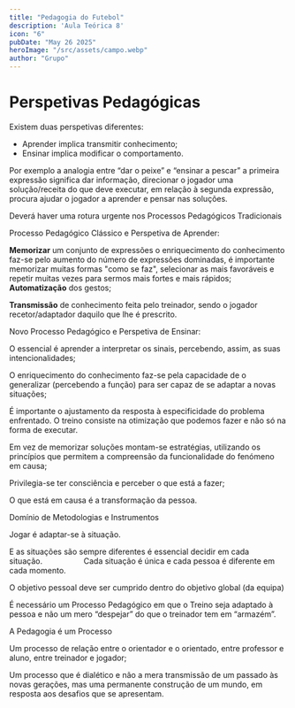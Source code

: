 ```yaml
---
title: "Pedagogia do Futebol"
description: 'Aula Teórica 8'
icon: "6"
pubDate: "May 26 2025"
heroImage: "/src/assets/campo.webp"
author: "Grupo"
---
```


# Perspetivas Pedagógicas

Existem duas perspetivas diferentes:

- Aprender implica transmitir conhecimento;
- Ensinar implica modificar o comportamento.

Por exemplo a analogia entre “dar o peixe” e “ensinar a pescar” a primeira expressão significa dar informação, direcionar o jogador uma solução/receita do que deve executar, em relação à segunda expressão, procura ajudar o jogador a aprender e pensar nas soluções.

Deverá haver uma rotura urgente nos Processos Pedagógicos Tradicionais

Processo Pedagógico Clássico e Perspetiva de Aprender:

**Memorizar** um conjunto de expressões o enriquecimento do conhecimento faz-se pelo aumento do número de expressões dominadas, é importante memorizar muitas formas "como se faz", selecionar as mais favoráveis e repetir muitas vezes para sermos mais fortes e mais rápidos; **Automatização** dos gestos;

**Transmissão** de conhecimento feita pelo treinador, sendo o jogador recetor/adaptador daquilo que lhe é prescrito.

Novo Processo Pedagógico e Perspetiva de Ensinar:

O essencial é aprender a interpretar os sinais, percebendo, assim, as suas intencionalidades;

O enriquecimento do conhecimento faz-se pela capacidade de o generalizar (percebendo a função) para ser capaz de se adaptar a novas situações;

É importante o ajustamento da resposta à especificidade do problema enfrentado. O treino consiste na otimização que podemos fazer e não só na forma de executar.

Em vez de memorizar soluções montam-se estratégias, utilizando os princípios que permitem a compreensão da funcionalidade do fenómeno em causa;

Privilegia-se ter consciência e perceber o que está a fazer;

O que está em causa é a transformação da pessoa.

Domínio de Metodologias e Instrumentos

Jogar é adaptar-se à situação.

E as situações são sempre diferentes é essencial decidir em cada situação.                   Cada situação é única e cada pessoa é diferente em cada momento.

O objetivo pessoal deve ser cumprido dentro do objetivo global (da equipa)

É necessário um Processo Pedagógico em que o Treino seja adaptado à pessoa e não um mero “despejar” do que o treinador tem em “armazém”.

A Pedagogia é um Processo

Um processo de relação entre o orientador e o orientado, entre professor e aluno, entre treinador e jogador;

Um processo que é dialético e não a mera transmissão de um passado às novas gerações, mas uma permanente construção de um mundo, em resposta aos desafios que se apresentam.